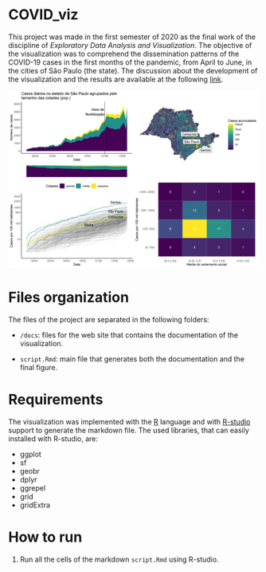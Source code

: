 # COVID_viz

This project was made in the first semester of 2020 as the final work of the discipline of _Exploratory Data Analysis and Visualization_. The objective of the visualization was to comprehend the dissemination patterns of the COVID-19 cases in the first months of the pandemic, from April to June, in the cities of São Paulo (the state). The discussion about the development of the visualization and the results are available at the following [link](https://giovanivaldrighi.github.io/COVID_viz/).

![COVID viz](https://raw.githubusercontent.com/GiovaniValdrighi/COVID_viz/master/docs/plot.png)

# Files organization

The files of the project are separated in the following folders:

- `/docs`: files for the web site that contains the documentation of the visualization.

- `script.Rmd`: main file that generates both the documentation and the final figure. 

# Requirements

The visualization was implemented with the [R](https://www.r-project.org/) language and with [R-studio](https://www.rstudio.com/) support to generate the markdown file. The used libraries, that can easily installed with R-studio, are: 

- ggplot
- sf
- geobr
- dplyr
- ggrepel
- grid
- gridExtra


# How to run

1. Run all the cells of the markdown `script.Rmd` using R-studio.
